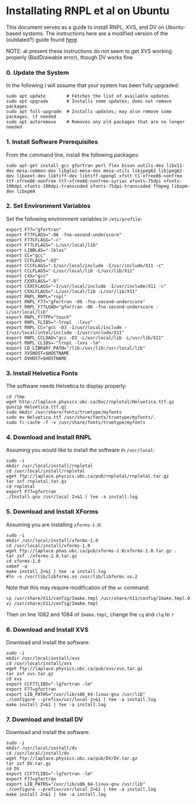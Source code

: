 Installating RNPL et al on Ubuntu
=================================

This document serves as a guide to install RNPL, XVS, and DV on Ubuntu-based systems. The instructions here are a modified version of the (outdated?) guide found [here](http://laplace.physics.ubc.ca/Doc/rnpletal/rnpletal-ubuntu.html).

NOTE: at present these instructions do not seem to get XVS working properly (BadDrawable error), though DV works fine

### 0. Update the System

In the following I will assume that your system has been fully upgraded:

```
sudo apt update        # Fetches the list of available updates
sudo apt upgrade       # Installs some updates; does not remove packages
sudo apt full-upgrade  # Installs updates; may also remove some packages, if needed
sudo apt autoremove    # Removes any old packages that are no longer needed
```

### 1. Install Software Prerequisites

From the command line, install the following packages:

```
sudo apt-get install gcc gfortran perl flex bison xutils-dev libx11-dev mesa-common-dev libglu1-mesa-dev mesa-utils libjpeg62 libjpeg62-dev libxext-dev libtiff-dev libtiff-opengl xfstt t1-xfree86-nonfree ttf-xfree86-nonfree ttf-xfree86-nonfree-syriac xfonts-75dpi xfonts-100dpi xfonts-100dpi-transcoded xfonts-75dpi-transcoded ffmpeg libxpm-dev libxpm4
```

### 2. Set Environment Variables

Set the following environment variables in `/etc/profile`:

```
export F77="gfortran"
export F77FLAGS="-O6 -fno-second-underscore"
export F77CFLAGS="-c"
export F77LFLAGS="-L/usr/local/lib"
export LIBBLAS="-lblas"
export CC="gcc"
export CCFLAGS="-O3"
export CCCFLAGS="-I/usr/local/include -I/usr/include/X11 -c"
export CCLFLAGS="-L/usr/local/lib -L/usr/lib/X11"
export CXX="gcc"
export CXXFLAGS="-O"
export CXXCFLAGS="-I/usr/local/include -I/usr/include/X11 -c"
export CXXLFLAGS="-L/usr/local/lib -L/usr/lib/X11"
export RNPL_RNPL="rnpl"
export RNPL_F77="gfortran -O6 -fno-second-underscore"
export RNPL_F77LOAD="gfortran -O6 -fno-second-underscore -L/usr/local/lib"
export RNPL_F77PP="touch"
export RNPL_FLIBS="-lrnpl  -lxvs"
export RNPL_CC="gcc -O3 -I/usr/local/include -I/usr/local/intel/include -I/usr/include/X11"
export RNPL_CCLOAD="gcc -O3 -L/usr/local/lib -L/usr/lib/X11"
export RNPL_CLIBS=-"lrnpl -lxvs -lm"
export LD_LIBRARY_PATH="/lib:/usr/lib:/usr/local/lib"
export XVSHOST=$HOSTNAME
export DVHOST=$HOSTNAME
```  

### 3. Install Helvetica Fonts

The software needs Helvetica to display properly:

```
cd /tmp
wget http://laplace.physics.ubc.ca/Doc/rnpletal/Helvetica.ttf.gz
gunzip Helvetica.ttf.gz 
sudo mkdir /usr/share/fonts/truetype/myfonts
sudo mv Helvetica.ttf /usr/share/fonts/truetype/myfonts/.
sudo fc-cache -f -v /usr/share/fonts/truetype/myfonts
```

### 4. Download and Install RNPL

Assuming you would like to install the software in `/usr/local`:

```
sudo -i
mkdir /usr/local/install/rnpletal
cd /usr/local/install/rnpletal
wget ftp://laplace.physics.ubc.ca/pub/rnpletal/rnpletal.tar.gz
tar zxf rnpletal.tar.gz
cd rnpletal
export F77=gfortran
./Install.gnu /usr/local 2>&1 | tee -a install.log
```

### 5. Download and Install XForms

Assuming you are installing `xforms-1.0`:

```
sudo -i
mkdir /usr/local/install/xforms-1.0
cd /usr/local/install/xforms-1.0
wget ftp://laplace.phas.ubc.ca/pub/xforms-1.0/xforms-1.0.tar.gz .
tar zxf ./xforms-1.0.tar.gz
cd xforms-1.0
xmkmf -a
make install 2>&1 | tee -a install.log
#ln -s /usr/lib/libforms.so /usr/lib/libforms.so.2
```

Note that this may require modification of the `ar` command:

```
cp /usr/share/X11/config/Imake.tmpl /usr/share/X11/config/Imake.tmpl.O
vi /usr/share/X11/config/Imake.tmpl
```
Then on line 1082 and 1084 of `Imake.tmpl`, change the `cq` and `clq` to `r`

### 6. Download and Install XVS

Download and install the software:

```
sudo -i
mkdir /usr/local/install/xvs
cd /usr/local/install/xvs
wget ftp://laplace.physics.ubc.ca/pub/xvs/xvs.tar.gz
tar zxf xvs.tar.gz
cd xvs
export CCF77LIBS="-lgfortran -lm"
export F77=gfortran
export LIB_PATHS="/usr/lib/x86_64-linux-gnu /usr/lib"
./configure --prefix=/usr/local 2>&1 | tee -a install.log
make install 2>&1 | tee -a install.log
```

### 7. Download and Install DV

Download and install the software:

```
sudo -i
mkdir /usr/local/install/dv
cd /usr/local/install/dv
wget ftp://laplace.physics.ubc.ca/pub/DV/DV.tar.gz
tar zxf DV.tar.gz
cd DV
export CCF77LIBS="-lgfortran -lm"
export F77=gfortran
export LIB_PATHS="/usr/lib/x86_64-linux-gnu /usr/lib"
./configure --prefix=/usr/local 2>&1 | tee -a install.log
make install 2>&1 | tee -a install.log
```

